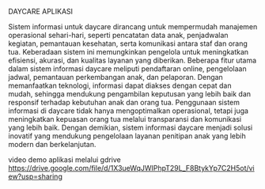 DAYCARE APLIKASI

Sistem informasi untuk daycare dirancang untuk mempermudah manajemen operasional sehari-hari, seperti pencatatan data anak, penjadwalan kegiatan, pemantauan kesehatan, serta komunikasi antara staf dan orang tua. Keberadaan sistem ini memungkinkan pengelola untuk meningkatkan efisiensi, akurasi, dan kualitas layanan yang diberikan.
Beberapa fitur utama dalam sistem informasi daycare meliputi pendaftaran online, pengelolaan jadwal, pemantauan perkembangan anak, dan pelaporan. Dengan memanfaatkan teknologi, informasi dapat diakses dengan cepat dan mudah, sehingga mendukung pengambilan keputusan yang lebih baik dan responsif terhadap kebutuhan anak dan orang tua.
Penggunaan sistem informasi di daycare tidak hanya mengoptimalkan operasional, tetapi juga meningkatkan kepuasan orang tua melalui transparansi dan komunikasi yang lebih baik. Dengan demikian, sistem informasi daycare menjadi solusi inovatif yang mendukung pengelolaan layanan penitipan anak yang lebih modern dan berkelanjutan.

video demo aplikasi melalui gdrive https://drive.google.com/file/d/1X3ueWqJWIPhpT29L_F8BtykYp7C2H5ot/view?usp=sharing 

